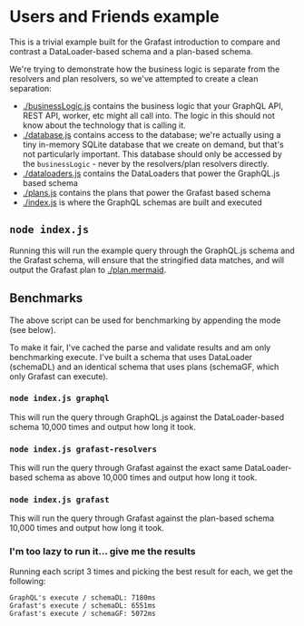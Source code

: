 # Users and Friends example

This is a trivial example built for the Grafast introduction to compare and
contrast a DataLoader-based schema and a plan-based schema.

We're trying to demonstrate how the business logic is separate from the
resolvers and plan resolvers, so we've attempted to create a clean separation:

- [./businessLogic.js](./businessLogic.js) contains the business logic that your
  GraphQL API, REST API, worker, etc might all call into. The logic in this
  should not know about the technology that is calling it.
- [./database.js](./database.js) contains access to the database; we're actually
  using a tiny in-memory SQLite database that we create on demand, but that's
  not particularly important. This database should only be accessed by the
  `businessLogic` - never by the resolvers/plan resolvers directly.
- [./dataloaders.js](./dataloaders.js) contains the DataLoaders that power the
  GraphQL.js based schema
- [./plans.js](./plans.js) contains the plans that power the Grafast based
  schema
- [./index.js](./index.js) is where the GraphQL schemas are built and executed

## `node index.js`

Running this will run the example query through the GraphQL.js schema and the
Grafast schema, will ensure that the stringified data matches, and will output
the Grafast plan to [./plan.mermaid](./plan.mermaid).

## Benchmarks

The above script can be used for benchmarking by appending the mode (see below).

To make it fair, I've cached the parse and validate results and am only
benchmarking execute. I've built a schema that uses DataLoader (schemaDL) and an
identical schema that uses plans (schemaGF, which only Grafast can execute).

### `node index.js graphql`

This will run the query through GraphQL.js against the DataLoader-based schema
10,000 times and output how long it took.

### `node index.js grafast-resolvers`

This will run the query through Grafast against the exact same DataLoader-based
schema as above 10,000 times and output how long it took.

### `node index.js grafast`

This will run the query through Grafast against the plan-based schema 10,000
times and output how long it took.

### I'm too lazy to run it... give me the results

Running each script 3 times and picking the best result for each, we get the
following:

```
GraphQL's execute / schemaDL: 7180ms
Grafast's execute / schemaDL: 6551ms
Grafast's execute / schemaGF: 5072ms
```

